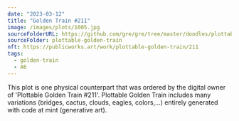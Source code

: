 ```yaml
---
date: "2023-03-12"
title: "Golden Train #211"
image: /images/plots/1005.jpg
sourceFolderURL: https://github.com/gre/gre/tree/master/doodles/plottable-golden-train
sourceFolder: plottable-golden-train
nft: https://publicworks.art/work/plottable-golden-train/211
tags:
  - golden-train
  - A6
---
```


This plot is one physical counterpart that was ordered by the digital owner of 'Plottable Golden Train #211'. 
Plottable Golden Train includes many variations (bridges, cactus, clouds, eagles, colors,...) entirely generated with code at mint (generative art).
